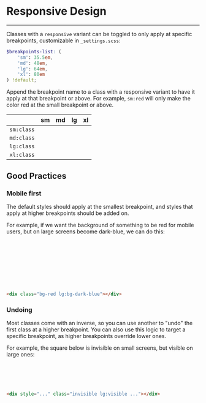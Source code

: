 # Responsive Design

---

Classes with a `responsive` variant can be toggled to only apply at specific breakpoints, customizable in `_settings.scss`:

```scss
$breakpoints-list: (
    'sm': 35.5em,
    'md': 48em,
    'lg': 64em,
    'xl': 80em
) !default;
```

Append the breakpoint name to a class with a responsive variant to have it apply at that breakpoint or above. For example, `sm:red` will only make the color red at the small breakpoint or above.

<table class="w-100 table">
    <thead>
        <tr>
            <th></th>
            <th>sm</th>
            <th>md</th>
            <th>lg</th>
            <th>xl</th>
        </tr>
    </thead>
    <tbody>
        <tr>
            <td><code>sm:class</code></td>
            <td><div class="rounded bg-secondary" style="width: 12px; height: 12px"></div></td>
            <td><div class="rounded bg-secondary" style="width: 12px; height: 12px"></div></td>
            <td><div class="rounded bg-secondary" style="width: 12px; height: 12px"></div></td>
            <td><div class="rounded bg-secondary" style="width: 12px; height: 12px"></div></td>
        </tr>
        <tr>
            <td><code>md:class</code></td>
            <td><div class="rounded bg-lightest-secondary" style="width: 12px; height: 12px"></div></td>
            <td><div class="rounded bg-secondary" style="width: 12px; height: 12px"></div></td>
            <td><div class="rounded bg-secondary" style="width: 12px; height: 12px"></div></td>
            <td><div class="rounded bg-secondary" style="width: 12px; height: 12px"></div></td>
        </tr>
        <tr>
            <td><code>lg:class</code></td>
            <td><div class="rounded bg-lightest-secondary" style="width: 12px; height: 12px"></div></td>
            <td><div class="rounded bg-lightest-secondary" style="width: 12px; height: 12px"></div></td>
            <td><div class="rounded bg-secondary" style="width: 12px; height: 12px"></div></td>
            <td><div class="rounded bg-secondary" style="width: 12px; height: 12px"></div></td>
        </tr>
        <tr>
            <td><code>xl:class</code></td>
            <td><div class="rounded bg-lightest-secondary" style="width: 12px; height: 12px"></div></td>
            <td><div class="rounded bg-lightest-secondary" style="width: 12px; height: 12px"></div></td>
            <td><div class="rounded bg-lightest-secondary" style="width: 12px; height: 12px"></div></td>
            <td><div class="rounded bg-secondary" style="width: 12px; height: 12px"></div></td>
        </tr>
    </tbody>
</table>


## Good Practices

### Mobile first

The default styles should apply at the smallest breakpoint, and styles that apply at higher breakpoints should be added on.

For example, if we want the background of something to be red for mobile users, but on large screens become dark-blue, we can do this:

<div class="demo bg-red lg:bg-dark-blue" style="height: 120px">
</div>

```html
<div class="bg-red lg:bg-dark-blue"></div>
```


### Undoing

Most classes come with an inverse, so you can use another to "undo" the first class at a higher breakpoint.
You can also use this logic to target a specific breakpoint, as higher breakpoints override lower ones.

For example, the square below is invisible on small screens, but visible on large ones:

<div class="demo">
    <div style="height: 60px; width: 60px" class="bg-red invisible lg:visible mx-auto border-radius"></div>
</div>

```html
<div style="..." class="invisible lg:visible ..."></div>
```

